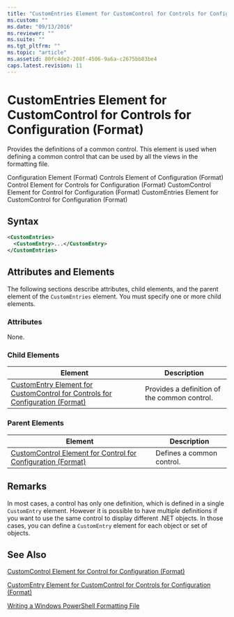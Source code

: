 ```yaml
---
title: "CustomEntries Element for CustomControl for Controls for Configuration (Format) | Microsoft Docs"
ms.custom: ""
ms.date: "09/13/2016"
ms.reviewer: ""
ms.suite: ""
ms.tgt_pltfrm: ""
ms.topic: "article"
ms.assetid: 80fc4de2-208f-4506-9a6a-c2675bb83be4
caps.latest.revision: 11
---
```

# CustomEntries Element for CustomControl for Controls for Configuration (Format)

Provides the definitions of a common control. This element is used when defining a common control that can be used by all the views in the formatting file.

Configuration Element (Format)
Controls Element of Configuration (Format)
Control Element for Controls for Configuration (Format)
CustomControl Element for Control for Configuration (Format)
CustomEntries Element for CustomControl for Configuration (Format)

## Syntax

```xml
<CustomEntries>
  <CustomEntry>...</CustomEntry>
</CustomEntries>

```

## Attributes and Elements

The following sections describe attributes, child elements, and the parent element of the `CustomEntries` element. You must specify one or more child elements.

### Attributes

None.

### Child Elements

|Element|Description|
|-------------|-----------------|
|[CustomEntry Element for CustomControl for Controls for Configuration (Format)](./customentry-element-for-customcontrol-for-controls-for-configuration-format.md)|Provides a definition of the common control.|

### Parent Elements

|Element|Description|
|-------------|-----------------|
|[CustomControl Element for Control for Configuration (Format)](./customcontrol-element-for-control-for-controls-for-configuration-format.md)|Defines a common control.|

## Remarks

In most cases, a control has only one definition, which is defined in a single `CustomEntry` element. However it is possible to have multiple definitions if you want to use the same control to display different .NET objects. In those cases, you can define a `CustomEntry` element for each object or set of objects.

## See Also

[CustomControl Element for Control for Configuration (Format)](./customcontrol-element-for-control-for-controls-for-configuration-format.md)

[CustomEntry Element for CustomControl for Controls for Configuration (Format)](./customentry-element-for-customcontrol-for-controls-for-configuration-format.md)

[Writing a Windows PowerShell Formatting File](./writing-a-powershell-formatting-file.md)
